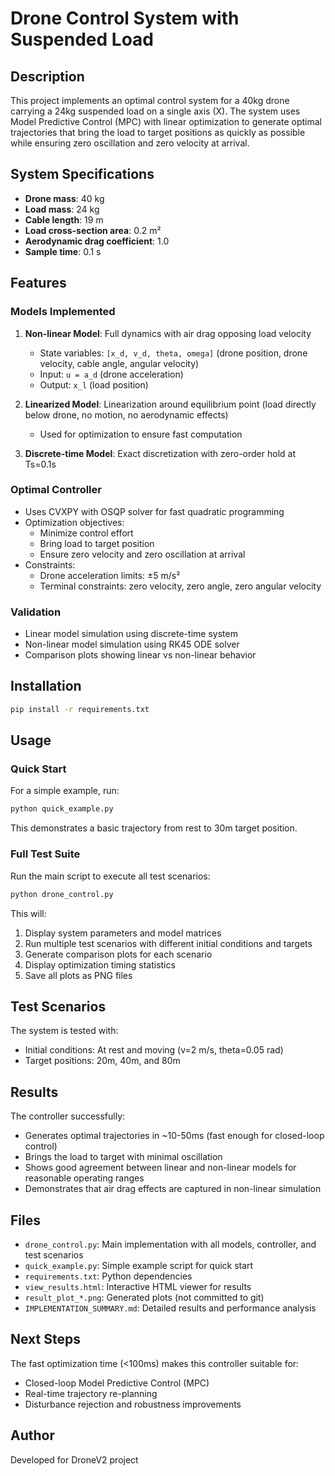 # Drone Control System with Suspended Load

## Description

This project implements an optimal control system for a 40kg drone carrying a 24kg suspended load on a single axis (X). The system uses Model Predictive Control (MPC) with linear optimization to generate optimal trajectories that bring the load to target positions as quickly as possible while ensuring zero oscillation and zero velocity at arrival.

## System Specifications

- **Drone mass**: 40 kg
- **Load mass**: 24 kg  
- **Cable length**: 19 m
- **Load cross-section area**: 0.2 m²
- **Aerodynamic drag coefficient**: 1.0
- **Sample time**: 0.1 s

## Features

### Models Implemented

1. **Non-linear Model**: Full dynamics with air drag opposing load velocity
   - State variables: `[x_d, v_d, theta, omega]` (drone position, drone velocity, cable angle, angular velocity)
   - Input: `u = a_d` (drone acceleration)
   - Output: `x_l` (load position)

2. **Linearized Model**: Linearization around equilibrium point (load directly below drone, no motion, no aerodynamic effects)
   - Used for optimization to ensure fast computation

3. **Discrete-time Model**: Exact discretization with zero-order hold at Ts=0.1s

### Optimal Controller

- Uses CVXPY with OSQP solver for fast quadratic programming
- Optimization objectives:
  - Minimize control effort
  - Bring load to target position
  - Ensure zero velocity and zero oscillation at arrival
- Constraints:
  - Drone acceleration limits: ±5 m/s²
  - Terminal constraints: zero velocity, zero angle, zero angular velocity

### Validation

- Linear model simulation using discrete-time system
- Non-linear model simulation using RK45 ODE solver
- Comparison plots showing linear vs non-linear behavior

## Installation

```bash
pip install -r requirements.txt
```

## Usage

### Quick Start

For a simple example, run:

```bash
python quick_example.py
```

This demonstrates a basic trajectory from rest to 30m target position.

### Full Test Suite

Run the main script to execute all test scenarios:

```bash
python drone_control.py
```

This will:
1. Display system parameters and model matrices
2. Run multiple test scenarios with different initial conditions and targets
3. Generate comparison plots for each scenario
4. Display optimization timing statistics
5. Save all plots as PNG files

## Test Scenarios

The system is tested with:
- Initial conditions: At rest and moving (v=2 m/s, theta=0.05 rad)
- Target positions: 20m, 40m, and 80m

## Results

The controller successfully:
- Generates optimal trajectories in ~10-50ms (fast enough for closed-loop control)
- Brings the load to target with minimal oscillation
- Shows good agreement between linear and non-linear models for reasonable operating ranges
- Demonstrates that air drag effects are captured in non-linear simulation

## Files

- `drone_control.py`: Main implementation with all models, controller, and test scenarios
- `quick_example.py`: Simple example script for quick start
- `requirements.txt`: Python dependencies
- `view_results.html`: Interactive HTML viewer for results
- `result_plot_*.png`: Generated plots (not committed to git)
- `IMPLEMENTATION_SUMMARY.md`: Detailed results and performance analysis

## Next Steps

The fast optimization time (<100ms) makes this controller suitable for:
- Closed-loop Model Predictive Control (MPC)
- Real-time trajectory re-planning
- Disturbance rejection and robustness improvements

## Author

Developed for DroneV2 project
